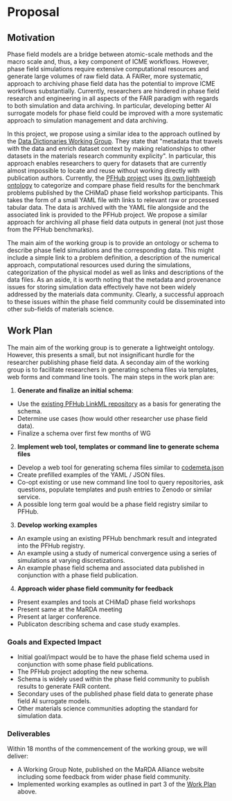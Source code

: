 # Proposal

## Motivation

Phase field models are a bridge between atomic-scale methods and the
macro scale and, thus, a key component of ICME workflows. However,
phase field simulations require extensive computational resources and
generate large volumes of raw field data. A FAIRer, more systematic,
approach to archiving phase field data has the potential to improve
ICME workflows substantially. Currently, researchers are hindered in
phase field research and engineering in all aspects of the FAIR
paradigm with regards to both simulation and data archiving. In
particular, developing better AI surrogate models for phase field
could be improved with a more systematic approach to simulation
management and data archiving.

In this project, we propose using a similar idea to the approach
outlined by the [Data Dictionaries Working
Group](https://www.marda-alliance.org/portfolio-item/wg-5-data-dictionaries-working-group/). They
state that "metadata that travels with the data and enrich dataset
context by making relationships to other datasets in the materials
research community explicity". In particular, this approach enables
researchers to query for datasets that are currently almost impossible
to locate and reuse without working directly with publication
authors. Currently, the [PFHub project](https://pages.nist.gov/pfhub/)
uses [its own lightweigh
ontology](https://github.com/usnistgov/pfhub-schema) to categorize and
compare phase field results for the benchmark problems published by
the CHiMaD phase field workshop participants. This takes the form of a
small YAML file with links to relevant raw or processed tabular
data. The data is archived with the YAML file alongside and the
associated link is provided to the PFHub project. We propose a similar
approach for archiving all phase field data outputs in general (not
just those from the PFHub benchmarks).

The main aim of the working group is to provide an ontology or schema
to describe phase field simulations and the corresponding data. This
might include a simple link to a problem definition, a description of
the numerical approach, computational resources used during the
simulations, categorization of the physical model as well as links and
descriptions of the data files.  As an aside, it is worth noting that
the metadata and provenance issues for storing simulation data
effectively have not been widely addressed by the materials data
community. Clearly, a successful approach to these issues within the
phase field community could be disseminated into other sub-fields of
materials science.

## Work Plan

The main aim of the working group is to generate a lightweight
ontology. However, this presents a small, but not insignificant hurdle
for the researcher publishing phase field data. A seconday aim of the
working group is to facilitate researchers in generating schema files
via templates, web forms and command line tools. The main steps in the
work plan are:

1. **Generate and finalize an initial schema**:
  - Use the [existing PFHub LinkML
    repository](https://github.com/usnistgov/pfhub-schema) as a basis
    for generating the schema.
  - Determine use cases (how would other researcher use phase field data).
  - Finalize a schema over first few months of WG

2. **Implement web tool, templates or command line to generate schema files**
  - Develop a web tool for generating schema files similar to
    [codemeta.json](https://codemeta.github.io/codemeta-generator/)
  - Create prefilled examples of the YAML / JSON files.
  - Co-opt existing or use new command line tool to query repositories, ask
    questions, populate templates and push entries to Zenodo or similar service.
  - A possible long term goal would be a phase field registry similar to PFHub.

3. **Develop working examples**
  - An example using an existing PFHub benchmark result and integrated
    into the PFHub registry.
  - An example using a study of numerical convergence using a series of
    simulations at varying discretizations.
  - An example phase field schema and associated data published in
    conjunction with a phase field publication.

4. **Approach wider phase field community for feedback**
  - Present examples and tools at CHiMaD phase field workshops
  - Present same at the MaRDA meeting
  - Present at larger conference.
  - Publicaton describing schema and case study examples.


### Goals and Expected Impact

 - Initial goal/impact would be to have the phase field schema used in conjunction with
   some phase field publications.
 - The PFHub project adopting the new schema.
 - Schema is widely used within the phase field community to publish
   results to generate FAIR content.
 - Secondary uses of the published phase field data to generate phase
   field AI surrogate models.
 - Other materials science communities adopting the standard for
   simulation data.

### Deliverables

Within 18 months of the commencement of the working group, we will
deliver:

 - A Working Group Note, published on the MaRDA Alliance website
   including some feedback from wider phase field community.
 - Implemented working examples as outlined in part 3 of the [Work
   Plan](#Work-Plan) above.
